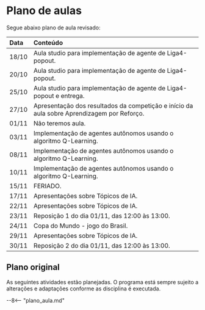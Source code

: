 # Plano de aulas

Segue abaixo plano de aula revisado:


| Data   | Conteúdo |
|:-------|:---------|
| 18/10  | Aula studio para implementação de agente de Liga4-popout.|
| 20/10  | Aula studio para implementação de agente de Liga4-popout.|
| 25/10  | Aula studio para implementação de agente de Liga4-popout e entrega.|
| 27/10  | Apresentação dos resultados da competição e início da aula sobre Aprendizagem por Reforço.|
| 01/11  | Não teremos aula. |
| 03/11  | Implementação de agentes autônomos usando o algoritmo Q-Learning.|
| 08/11  | Implementação de agentes autônomos usando o algoritmo Q-Learning.|
| 10/11  | Implementação de agentes autônomos usando o algoritmo Q-Learning.|
| 15/11  | FERIADO. |
| 17/11  | Apresentações sobre Tópicos de IA.|
| 22/11  | Apresentações sobre Tópicos de IA.|
| 23/11  | Reposição 1 do dia 01/11, das 12:00 às 13:00. |
| 24/11  | Copa do Mundo - jogo do Brasil. |
| 29/11  | Apresentações sobre Tópicos de IA.|                    
| 30/11  | Reposição 2 do dia 01/11, das 12:00 às 13:00. |


## Plano original

As seguintes atividades estão planejadas. O programa está sempre sujeito a alterações e adaptações conforme as disciplina é executada.

--8<-- "plano_aula.md"